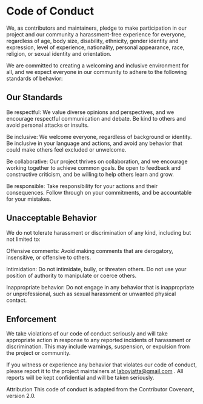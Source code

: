 # Code of Conduct
We, as contributors and maintainers, pledge to make participation in our project and our community a harassment-free experience for everyone, regardless of age, body size, disability, ethnicity, gender identity and expression, level of experience, nationality, personal appearance, race, religion, or sexual identity and orientation.

We are committed to creating a welcoming and inclusive environment for all, and we expect everyone in our community to adhere to the following standards of behavior:

## Our Standards
Be respectful: We value diverse opinions and perspectives, and we encourage respectful communication and debate. Be kind to others and avoid personal attacks or insults.

Be inclusive: We welcome everyone, regardless of background or identity. Be inclusive in your language and actions, and avoid any behavior that could make others feel excluded or unwelcome.

Be collaborative: Our project thrives on collaboration, and we encourage working together to achieve common goals. Be open to feedback and constructive criticism, and be willing to help others learn and grow.

Be responsible: Take responsibility for your actions and their consequences. Follow through on your commitments, and be accountable for your mistakes.

## Unacceptable Behavior
We do not tolerate harassment or discrimination of any kind, including but not limited to:

Offensive comments: Avoid making comments that are derogatory, insensitive, or offensive to others.

Intimidation: Do not intimidate, bully, or threaten others. Do not use your position of authority to manipulate or coerce others.

Inappropriate behavior: Do not engage in any behavior that is inappropriate or unprofessional, such as sexual harassment or unwanted physical contact.

## Enforcement
We take violations of our code of conduct seriously and will take appropriate action in response to any reported incidents of harassment or discrimination. This may include warnings, suspension, or expulsion from the project or community.

If you witness or experience any behavior that violates our code of conduct, please report it to the project maintainers at laboyjatta@gmail.com . All reports will be kept confidential and will be taken seriously.

Attribution
This code of conduct is adapted from the Contributor Covenant, version 2.0.
